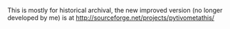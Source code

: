 This is mostly for historical archival, the new improved version (no longer developed by me)
is at http://sourceforge.net/projects/pytivometathis/
